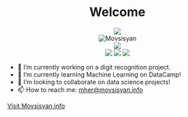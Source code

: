 <div align="center">
<h1 text-alight="center">Welcome</h1>
</div>
<div align="center">
  <img src="https://github-readme-stats.vercel.app/api/top-langs/?username=MovsisyanM&layout=compact&theme=dark&langs_count=10"></img>
</div>
<div align="center">
  <img align="center" src="https://github-readme-streak-stats.herokuapp.com/?user=MovsisyanM&theme=dark" alt="Movsisyan" />
</div>
<div align="center">
  <img src="https://github-readme-stats.vercel.app/api/wakatime?username=Movsisyan&theme=dark&layout=compact"></img>
</div>
<div align="center">
<a href="https://movsisyan.info/?redir=https://www.linkedin.com/in/movsisyaninfo/?src=github"><img src="https://img.shields.io/badge/LinkedIn-0077B5?style=for-the-badge&logo=linkedin&logoColor=white"></img></a>
<a href="https://movsisyan.info/?redir=https://www.kaggle.com/movsisyanm/?src=github"><img src="https://img.shields.io/badge/Kaggle-20BEFF?style=for-the-badge&logo=Kaggle&logoColor=white"></img></a>
<a href="https://movsisyan.info/?redir=https://www.instagram.com/movsisyan.info/?src=github"><img src="https://img.shields.io/badge/Instagram-E4405F?style=for-the-badge&logo=instagram&logoColor=white"></img></a>
</div>


- 🔭 I’m currently working on a digit recognition project.
- 🌱 I’m currently learning Machine Learning on DataCamp!
- 👯 I’m looking to collaborate on data science projects!
- 📫 How to reach me: mher@movsisyan.info

<a href="https://movsisyan.info/">Visit Movsisyan.info</a>
